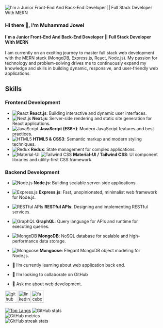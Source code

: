 ![I'm a Junior Front-End And Back-End Developer || Full Stack Developer With MERN](https://media.licdn.com/dms/image/D4E16AQHnwyFMrutAjw/profile-displaybackgroundimage-shrink_350_1400/0/1722264580194?e=1727913600&v=beta&t=MbEzXcL8MLIF2RTOC_p_TGFMm3nQUziF5SR-csdF50Q)
### Hi there 👋, I'm Muhammad Jowel
#### I'm a Junior Front-End And Back-End Developer || Full Stack Developer With MERN

I am currently on an exciting journey to master full stack web development with the MERN stack (MongoDB, Express.js, React, Node.js). My passion for technology and problem-solving drives me to continuously expand my knowledge and skills in building dynamic, responsive, and user-friendly web applications.

## Skills

### Frontend Development

- ![React](https://img.shields.io/badge/-React-61DAFB?logo=react&logoColor=white&style=flat) **React.js**: Building interactive and dynamic user interfaces.
- ![Next.js](https://img.shields.io/badge/-Next.js-000000?logo=next.js&logoColor=white&style=flat) **Next.js**: Server-side rendering and static site generation for React applications.
- ![JavaScript](https://img.shields.io/badge/-JavaScript-F7DF1E?logo=javascript&logoColor=black&style=flat) **JavaScript (ES6+)**: Modern JavaScript features and best practices.
- ![HTML5](https://img.shields.io/badge/-HTML5-E34F26?logo=html5&logoColor=white&style=flat) **HTML5 & CSS3**: Semantic markup and modern styling techniques.
- ![Redux](https://img.shields.io/badge/-Redux-764ABC?logo=redux&logoColor=white&style=flat) **Redux**: State management for complex applications.
- ![Material-UI](https://img.shields.io/badge/-Material--UI-0081CB?logo=material-ui&logoColor=white&style=flat) ![Tailwind CSS](https://img.shields.io/badge/-Tailwind%20CSS-38B2AC?logo=tailwind-css&logoColor=white&style=flat) **Material-UI / Tailwind CSS**: UI component libraries and utility-first CSS framework.

### Backend Development

- ![Node.js](https://img.shields.io/badge/-Node.js-339933?logo=node.js&logoColor=white&style=flat) **Node.js**: Building scalable server-side applications.
- ![Express.js](https://img.shields.io/badge/-Express.js-000000?logo=express&logoColor=white&style=flat) **Express.js**: Fast, unopinionated, minimalist web framework for Node.js.
- ![RESTful APIs](https://img.shields.io/badge/-RESTful%20APIs-0052CC?logo=api&logoColor=white&style=flat) **RESTful APIs**: Designing and implementing RESTful services.
- ![GraphQL](https://img.shields.io/badge/-GraphQL-E10098?logo=graphql&logoColor=white&style=flat) **GraphQL**: Query language for APIs and runtime for executing queries.
- ![MongoDB](https://img.shields.io/badge/-MongoDB-47A248?logo=mongodb&logoColor=white&style=flat) **MongoDB**: NoSQL database for scalable and high-performance data storage.
- ![Mongoose](https://img.shields.io/badge/-Mongoose-800000?logo=mongoose&logoColor=white&style=flat) **Mongoose**: Elegant MongoDB object modeling for Node.js.


- 🌱 I’m currently learning about web application back end. 
- 👯 I’m looking to collaborate on GitHub 
- 💬 Ask me about web development. 


[<img src='https://cdn.jsdelivr.net/npm/simple-icons@3.0.1/icons/github.svg' alt='github' height='40'>](https://github.com/muhammad-jowel)  [<img src='https://cdn.jsdelivr.net/npm/simple-icons@3.0.1/icons/linkedin.svg' alt='linkedin' height='40'>](https://www.linkedin.com/in/muhammad-jowel/)  [<img src='https://cdn.jsdelivr.net/npm/simple-icons@3.0.1/icons/facebook.svg' alt='facebook' height='40'>](https://www.facebook.com/mdjowel01)  


[![Top Langs](https://github-readme-stats.vercel.app/api/top-langs/?username=muhammad-jowel)](https://github.com/anuraghazra/github-readme-stats)
![GitHub stats](https://github-readme-stats.vercel.app/api?username=muhammad-jowel&show_icons=true)  
![GitHub metrics](https://metrics.lecoq.io/muhammad-jowel)  
![GitHub streak stats](https://streak-stats.demolab.com/?user=muhammad-jowel)  

